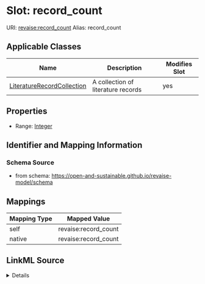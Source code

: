 

# Slot: record_count 



URI: [revaise:record_count](https://open-and-sustainable.github.io/revaise-model/schema/record_count)
Alias: record_count

<!-- no inheritance hierarchy -->





## Applicable Classes

| Name | Description | Modifies Slot |
| --- | --- | --- |
| [LiteratureRecordCollection](LiteratureRecordCollection.md) | A collection of literature records |  yes  |






## Properties

* Range: [Integer](Integer.md)




## Identifier and Mapping Information






### Schema Source


* from schema: https://open-and-sustainable.github.io/revaise-model/schema




## Mappings

| Mapping Type | Mapped Value |
| ---  | ---  |
| self | revaise:record_count |
| native | revaise:record_count |




## LinkML Source

<details>
```yaml
name: record_count
from_schema: https://open-and-sustainable.github.io/revaise-model/schema
rank: 1000
alias: record_count
domain_of:
- LiteratureRecordCollection
range: integer

```
</details>